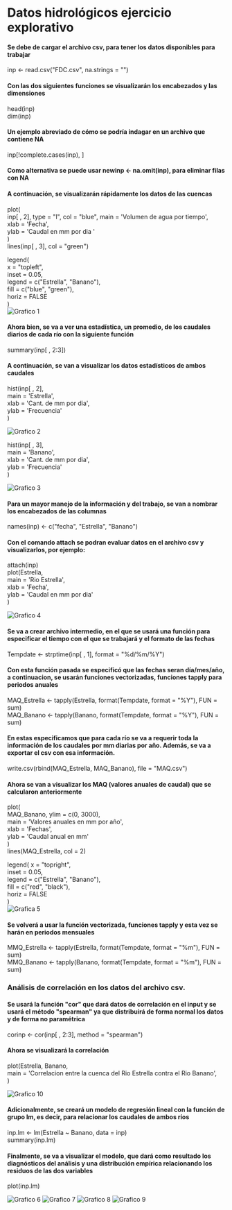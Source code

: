 # Datos hidrológicos ejercicio explorativo
#### Se debe de cargar el archivo csv, para tener los datos disponibles para trabajar

inp <- read.csv("FDC.csv", na.strings = "")

#### Con las dos siguientes funciones se visualizarán los encabezados y las dimensiones
head(inp)  
dim(inp)

#### Un ejemplo abreviado de cómo se podría indagar en un archivo que contiene NA
inp[!complete.cases(inp), ]

#### Como alternativa se puede usar newinp <- na.omit(inp), para eliminar filas con NA

#### A continuación, se visualizarán rápidamente los datos de las cuencas
plot(  
  inp[ , 2], type = "l", col = "blue", main = 'Volumen de agua por tiempo',  
  xlab = 'Fecha',  
  ylab = 'Caudal en mm por dia '  
      )  
lines(inp[ , 3], col = "green")

legend(  
  x = "topleft",  
  inset = 0.05,  
  legend = c("Estrella", "Banano"),  
  fill = c("blue", "green"),  
  horiz = FALSE  
)  
![Grafico 1](https://user-images.githubusercontent.com/82826848/119309168-2f69a380-bc2b-11eb-931c-d723d995a1af.png)

#### Ahora bien, se va a ver una estadística, un promedio, de los caudales diarios de cada río con la siguiente función
summary(inp[ , 2:3])

#### A continuación, se van a visualizar los datos estadísticos de ambos caudales
hist(inp[ , 2],  
     main = 'Estrella',  
     xlab = 'Cant. de mm por dia',  
     ylab = 'Frecuencia'  
     )  
     
![Grafico 2](https://user-images.githubusercontent.com/82826848/119301564-eb24d600-bc1f-11eb-9ddf-03d1e195f5ad.png)     
  
hist(inp[ , 3],  
     main = 'Banano',  
     xlab = 'Cant. de mm por dia',  
     ylab = 'Frecuencia'  
     )
     
![Grafico 3](https://user-images.githubusercontent.com/82826848/119301565-eb24d600-bc1f-11eb-9d98-e075887277ff.png)


#### Para un mayor manejo de la información y del trabajo, se van a nombrar los encabezados de las columnas
names(inp) <- c("fecha", "Estrella", "Banano")

#### Con el comando attach se podran evaluar datos en el archivo csv y visualizarlos, por ejemplo:
attach(inp)   
plot(Estrella,  
     main = 'Rio Estrella',  
     xlab = 'Fecha',  
     ylab = 'Caudal en mm por dia'  
     )
     
![Grafico 4](https://user-images.githubusercontent.com/82826848/119301566-eb24d600-bc1f-11eb-825f-1a515d520ea8.png)


#### Se va a crear archivo intermedio, en el que se usará una función para especificar el tiempo con el que se trabajará y el formato de las fechas
Tempdate <- strptime(inp[ , 1], format = "%d/%m/%Y")

#### Con esta función pasada se especificó que las fechas seran día/mes/año, a continuacion, se usarán funciones vectorizadas, funciones tapply para periodos anuales
MAQ_Estrella <- tapply(Estrella, format(Tempdate, format = "%Y"), FUN = sum)  
MAQ_Banano <- tapply(Banano, format(Tempdate, format = "%Y"), FUN = sum)

#### En estas especificamos que para cada río se va a requerir toda la información de los caudales por mm diarias por año. Además, se va a exportar el csv con esa información.
write.csv(rbind(MAQ_Estrella, MAQ_Banano), file = "MAQ.csv")

#### Ahora se van a visualizar los MAQ (valores anuales de caudal) que se calcularon anteriormente
plot(  
  MAQ_Banano, ylim = c(0, 3000),  
  main = 'Valores anuales en mm por año',  
  xlab = 'Fechas',  
  ylab = 'Caudal anual en mm'  
  )  
lines(MAQ_Estrella, col = 2)

legend(
  x = "topright",  
  inset = 0.05,  
  legend = c("Estrella", "Banano"),  
  fill = c("red", "black"),  
  horiz = FALSE  
)  
![Grafica 5](https://user-images.githubusercontent.com/82826848/119301560-ea8c3f80-bc1f-11eb-8333-649d089b8157.png)

#### Se volverá a usar la función vectorizada, funciones tapply y esta vez se harán en periodos mensuales
MMQ_Estrella <- tapply(Estrella, format(Tempdate, format = "%m"), FUN = sum)    
MMQ_Banano <- tapply(Banano, format(Tempdate, format = "%m"), FUN = sum)



### Análisis de correlación en los datos del archivo csv.
#### Se usará la función "cor" que dará datos de correlación en el input y se usará el método "spearman" ya que distribuirá de forma normal los datos y de forma no paramétrica
corinp <- cor(inp[ , 2:3], method = "spearman")

#### Ahora se visualizará la correlación
plot(Estrella, Banano,  
     main = 'Correlacion entre la cuenca del Rio Estrella contra el Rio Banano',  
     )
     
![Grafico 10](https://user-images.githubusercontent.com/82826848/119310529-18c44c00-bc2d-11eb-8a90-cf730a93fd7c.png)

#### Adicionalmente, se creará un modelo de regresión lineal con la función de grupo lm, es decir, para relacionar los caudales de ambos ríos
inp.lm <- lm(Estrella ~ Banano, data = inp)  
summary(inp.lm)

#### Finalmente, se va a visualizar el modelo, que dará como resultado los diagnósticos del análisis y una distribución empírica relacionando los residuos de las dos variables
plot(inp.lm)

![Grafico 6](https://user-images.githubusercontent.com/82826848/119301568-ebbd6c80-bc1f-11eb-9847-d26d80dc1403.png)
![Grafico 7](https://user-images.githubusercontent.com/82826848/119301569-ebbd6c80-bc1f-11eb-8638-6495094720ba.png)
![Grafico 8](https://user-images.githubusercontent.com/82826848/119301571-ebbd6c80-bc1f-11eb-9dd8-a907087a38d9.png)
![Grafico 9](https://user-images.githubusercontent.com/82826848/119301572-ec560300-bc1f-11eb-9ba7-a088ff83a602.png)

